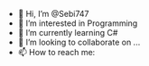 - 👋 Hi, I’m @Sebi747
- 👀 I’m interested in Programming
- 🌱 I’m currently learning C#
- 💞️ I’m looking to collaborate on ...
- 📫 How to reach me: 

<!---
Sebi747/Sebi747 is a ✨ special ✨ repository because its `README.md` (this file) appears on your GitHub profile.
You can click the Preview link to take a look at your changes.
--->
